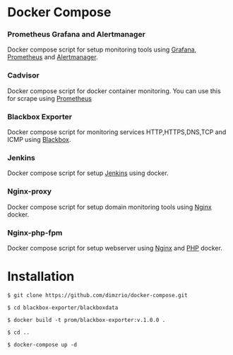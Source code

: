 # Docker Compose

<h3> Prometheus Grafana and Alertmanager </h3>

Docker compose script for setup monitoring tools using [Grafana](https://github.com/grafana/grafana), [Prometheus](https://github.com/prometheus) and [Alertmanager](https://github.com/prometheus/alertmanager).

<h3> Cadvisor </h3>

Docker compose script for docker container monitoring. You can use this for scrape using [Prometheus](https://github.com/prometheus)

<h3> Blackbox Exporter </h3>

Docker compose script for monitoring services  HTTP,HTTPS,DNS,TCP and ICMP using [Blackbox](https://github.com/prometheus/blackbox_exporter).

<h3> Jenkins </h3>

Docker compose script for setup [Jenkins](https://jenkins.io) using docker.

<h3> Nginx-proxy </h3>

Docker compose script for setup domain monitoring tools using [Nginx](https://nginx.com) docker.

<h3> Nginx-php-fpm </h3>

Docker compose script for setup webserver using [Nginx](https://nginx.com) and [PHP](https://php-fpm.org/) docker.

<h1> Installation</h1>

~~~~
$ git clone https://github.com/dimzrio/docker-compose.git

$ cd blackbox-exporter/blackboxdata

$ docker build -t prom/blackbox-exporter:v.1.0.0 .

$ cd ..

$ docker-compose up -d
~~~~
